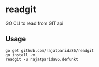 # readgit
GO CLI to read from GIT api

## Usage
```
go get github.com/rajatparida86/readgit
go install -v
readgit -u rajatparida86,defunkt
```

